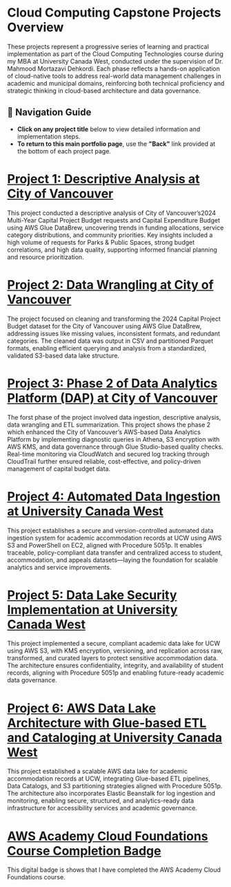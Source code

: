 # **Cloud Computing Capstone Projects Overview**

These projects represent a progressive series of learning and practical implementation as part of the Cloud Computing Technologies course during my MBA at University Canada West, conducted under the supervision of Dr. Mahmood Mortazavi Dehkordi. Each phase reflects a hands-on application of cloud-native tools to address real-world data management challenges in academic and municipal domains, reinforcing both technical proficiency and strategic thinking in cloud-based architecture and data governance.

## 🧭 Navigation Guide

- **Click on any project title** below to view detailed information and implementation steps.
- **To return to this main portfolio page**, use the **"Back"** link provided at the bottom of each project page.

# [Project 1: Descriptive Analysis at City of Vancouver](./Project%201/)
This project conducted a descriptive analysis of City of Vancouver’s2024 Multi-Year Capital Project Budget requests and Capital Expenditure Budget using AWS Glue DataBrew, uncovering trends in funding allocations, service category distributions, and community priorities. Key insights included a high volume of requests for Parks & Public Spaces, strong budget correlations, and high data quality, supporting informed financial planning and resource prioritization. 
# [Project 2: Data Wrangling at City of Vancouver](./Project%205/)
The project focused on cleaning and transforming the 2024 Capital Project Budget dataset for the City of Vancouver using AWS Glue DataBrew, addressing issues like missing values, inconsistent formats, and redundant categories. The cleaned data was output in CSV and partitioned Parquet formats, enabling efficient querying and analysis from a standardized, validated S3-based data lake structure.
# [Project 3: Phase 2 of Data Analytics Platform (DAP) at City of Vancouver](./Project%202/)
The forst phase of the project involved data ingestion, descriptive analysis, data wrangling and ETL summarization. This project shows the phase 2 which enhanced the City of Vancouver’s AWS-based Data Analytics Platform by implementing diagnostic queries in Athena, S3 encryption with AWS KMS, and data governance through Glue Studio-based quality checks. Real-time monitoring via CloudWatch and secured log tracking through CloudTrail further ensured reliable, cost-effective, and policy-driven management of capital budget data.
# [Project 4: Automated Data Ingestion at University Canada West](./Project%203/)
This project establishes a secure and version-controlled automated data ingestion system for academic accommodation records at UCW using AWS S3 and PowerShell on EC2, aligned with Procedure 5051p. It enables traceable, policy-compliant data transfer and centralized access to student, accommodation, and appeals datasets—laying the foundation for scalable analytics and service improvements.
# [Project 5: Data Lake Security Implementation at University Canada West](./Project%204/)
This project implemented a secure, compliant academic data lake for UCW using AWS S3, with KMS encryption, versioning, and replication across raw, transformed, and curated layers to protect sensitive accommodation data. The architecture ensures confidentiality, integrity, and availability of student records, aligning with Procedure 5051p and enabling future-ready academic data governance.
# [Project 6: AWS Data Lake Architecture with Glue-based ETL and Cataloging at University Canada West](./Project%205/)
This project established a scalable AWS data lake for academic accommodation records at UCW, integrating Glue-based ETL pipelines, Data Catalogs, and S3 partitioning strategies aligned with Procedure 5051p. The architecture also incorporates Elastic Beanstalk for log ingestion and monitoring, enabling secure, structured, and analytics-ready data infrastructure for accessibility services and academic governance.
# [AWS Academy Cloud Foundations Course Completion Badge](./Course%20Completion%20Badge/)
  This digital badge is shows that I have completed the AWS Academy Cloud Foundations course.


